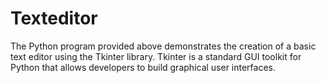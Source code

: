 # Texteditor
 The Python program provided above demonstrates the creation of a basic text editor using the Tkinter library. Tkinter is a standard GUI toolkit for Python that allows developers to build graphical user interfaces.
